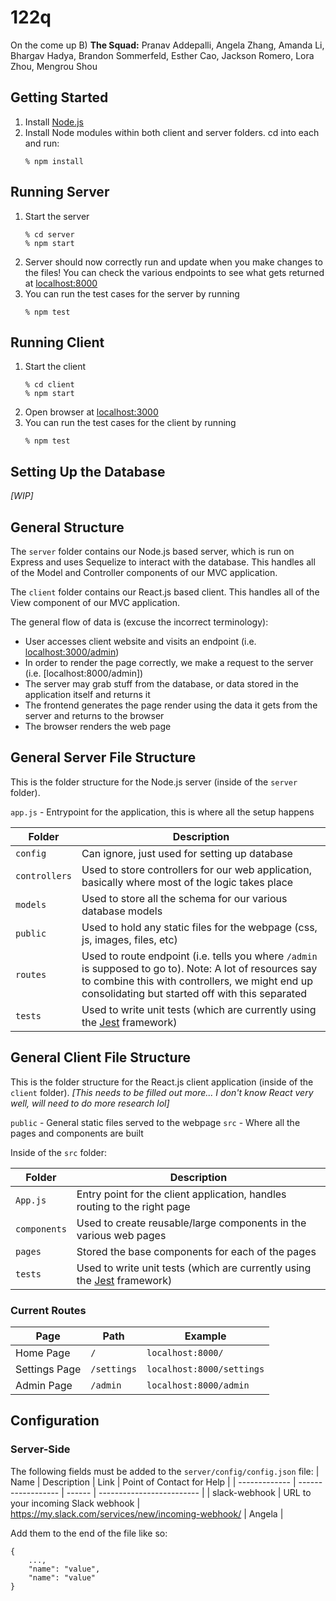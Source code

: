 # 122q

On the come up B)
**The Squad:** Pranav Addepalli, Angela Zhang, Amanda Li, Bhargav Hadya, Brandon Sommerfeld, Esther Cao, Jackson Romero, Lora Zhou, Mengrou Shou

## Getting Started
1. Install [Node.js](https://nodejs.org/en/)
2. Install Node modules within both client and server folders. cd into each and run:
    ```
    % npm install
    ```


## Running Server
1. Start the server
    ```
    % cd server
    % npm start
    ```
2. Server should now correctly run and update when you make changes to the files! You can check the various endpoints to see what gets returned at [localhost:8000](http://localhost:8000)
3. You can run the test cases for the server by running
    ```
    % npm test
    ```

## Running Client
1. Start the client
    ```
    % cd client
    % npm start
    ```
2. Open browser at [localhost:3000](http://localhost:3000)
3. You can run the test cases for the client by running
    ```
    % npm test
    ```


## Setting Up the Database
*[WIP]*


## General Structure
The `server` folder contains our Node.js based server, which is run on Express and uses Sequelize to interact with the database. This handles all of the Model and Controller components of our MVC application.

The `client` folder contains our React.js based client. This handles all of the View component of our MVC application.

The general flow of data is (excuse the incorrect terminology):
- User accesses client website and visits an endpoint (i.e. [localhost:3000/admin]())
- In order to render the page correctly, we make a request to the server (i.e. [localhost:8000/admin])
- The server may grab stuff from the database, or data stored in the application itself and returns it
- The frontend generates the page render using the data it gets from the server and returns to the browser
- The browser renders the web page

## General Server File Structure
This is the folder structure for the Node.js server (inside of the `server` folder).

`app.js` - Entrypoint for the application, this is where all the setup happens

| Folder        | Description |
| ------------  | ----------- |
| `config`      | Can ignore, just used for setting up database |
| `controllers` | Used to store controllers for our web application, basically where most of the logic takes place |
| `models`      | Used to store all the schema for our various database models |
| `public`      | Used to hold any static files for the webpage (css, js, images, files, etc) |
| `routes`      | Used to route endpoint (i.e. tells you where `/admin` is supposed to go to). Note: A lot of resources say to combine this with controllers, we might end up consolidating but started off with this separated |
| `tests`       | Used to write unit tests (which are currently using the [Jest](https://jestjs.io/docs/getting-started) framework) |

## General Client File Structure
This is the folder structure for the React.js client application (inside of the `client` folder).
*[This needs to be filled out more... I don't know React very well, will need to do more research lol]*

`public` - General static files served to the webpage
`src` - Where all the pages and components are built

Inside of the `src` folder:

| Folder        | Description |
| ------------  | ----------- |
| `App.js`      | Entry point for the client application, handles routing to the right page |
| `components`  | Used to create reusable/large components in the various web pages |
| `pages`       | Stored the base components for each of the pages |
| `tests`       | Used to write unit tests (which are currently using the [Jest](https://jestjs.io/docs/getting-started) framework) |

### Current Routes
| Page          | Path        | Example                   |
| ------------- | ----------- | ------------------------- |
| Home Page     | `/`         | `localhost:8000/`         |
| Settings Page | `/settings` | `localhost:8000/settings` |
| Admin Page    | `/admin`    | `localhost:8000/admin`    |

## Configuration
### Server-Side
The following fields must be added to the `server/config/config.json` file:
| Name          | Description        | Link   | Point of Contact for Help |
| ------------- | ------------------ | ------ | ------------------------- |
| slack-webhook | URL to your incoming Slack webhook | https://my.slack.com/services/new/incoming-webhook/ | Angela |

Add them to the end of the file like so:
```
{    
    ...,
    "name": "value",
    "name": "value"
}
```
